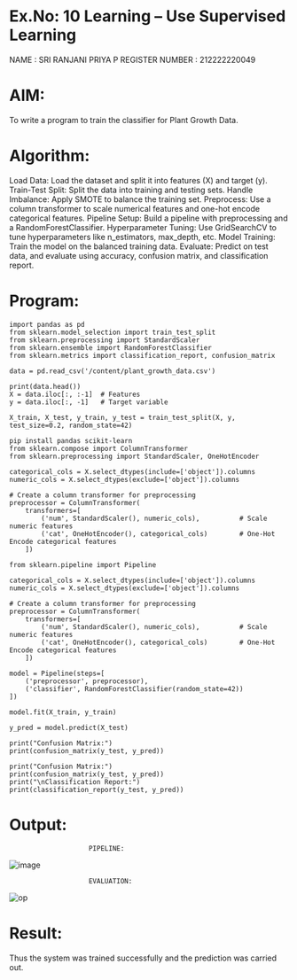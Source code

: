 # Ex.No: 10 Learning – Use Supervised Learning  

NAME : SRI RANJANI PRIYA P
REGISTER NUMBER : 212222220049

# AIM: 
To write a program to train the classifier for Plant Growth Data.
# Algorithm:

Load Data: Load the dataset and split it into features (X) and target (y).
Train-Test Split: Split the data into training and testing sets.
Handle Imbalance: Apply SMOTE to balance the training set.
Preprocess: Use a column transformer to scale numerical features and one-hot encode categorical features.
Pipeline Setup: Build a pipeline with preprocessing and a RandomForestClassifier.
Hyperparameter Tuning: Use GridSearchCV to tune hyperparameters like n_estimators, max_depth, etc.
Model Training: Train the model on the balanced training data.
Evaluate: Predict on test data, and evaluate using accuracy, confusion matrix, and classification report.

# Program:
```
import pandas as pd
from sklearn.model_selection import train_test_split
from sklearn.preprocessing import StandardScaler
from sklearn.ensemble import RandomForestClassifier
from sklearn.metrics import classification_report, confusion_matrix

data = pd.read_csv('/content/plant_growth_data.csv')

print(data.head())
X = data.iloc[:, :-1]  # Features
y = data.iloc[:, -1]   # Target variable

X_train, X_test, y_train, y_test = train_test_split(X, y, test_size=0.2, random_state=42)

pip install pandas scikit-learn
from sklearn.compose import ColumnTransformer
from sklearn.preprocessing import StandardScaler, OneHotEncoder

categorical_cols = X.select_dtypes(include=['object']).columns
numeric_cols = X.select_dtypes(exclude=['object']).columns

# Create a column transformer for preprocessing
preprocessor = ColumnTransformer(
    transformers=[
        ('num', StandardScaler(), numeric_cols),          # Scale numeric features
        ('cat', OneHotEncoder(), categorical_cols)        # One-Hot Encode categorical features
    ])

from sklearn.pipeline import Pipeline

categorical_cols = X.select_dtypes(include=['object']).columns
numeric_cols = X.select_dtypes(exclude=['object']).columns

# Create a column transformer for preprocessing
preprocessor = ColumnTransformer(
    transformers=[
        ('num', StandardScaler(), numeric_cols),          # Scale numeric features
        ('cat', OneHotEncoder(), categorical_cols)        # One-Hot Encode categorical features
    ])

model = Pipeline(steps=[
    ('preprocessor', preprocessor),
    ('classifier', RandomForestClassifier(random_state=42))
])

model.fit(X_train, y_train)

y_pred = model.predict(X_test)

print("Confusion Matrix:")
print(confusion_matrix(y_test, y_pred))

print("Confusion Matrix:")
print(confusion_matrix(y_test, y_pred))
print("\nClassification Report:")
print(classification_report(y_test, y_pred))

```

# Output:
                        PIPELINE:
 ![image](https://github.com/user-attachments/assets/bf5c62f8-3149-46ec-9380-658f9b8e2e1f)

                        EVALUATION:
![op](https://github.com/user-attachments/assets/2cfa58d8-2f4f-4b8b-b563-b5f6f90be466)


# Result:
Thus the system was trained successfully and the prediction was carried out.
